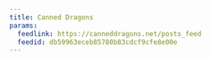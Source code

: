 ```yaml
---
title: Canned Dragons
params:
  feedlink: https://canneddragons.net/posts_feed
  feedid: db59963eceb85780b83cdcf9cfe8e00e
---
```

